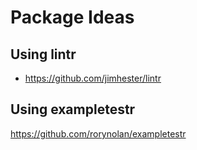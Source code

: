 Package Ideas
================

## Using lintr

  - <https://github.com/jimhester/lintr>

## Using exampletestr

<https://github.com/rorynolan/exampletestr>
